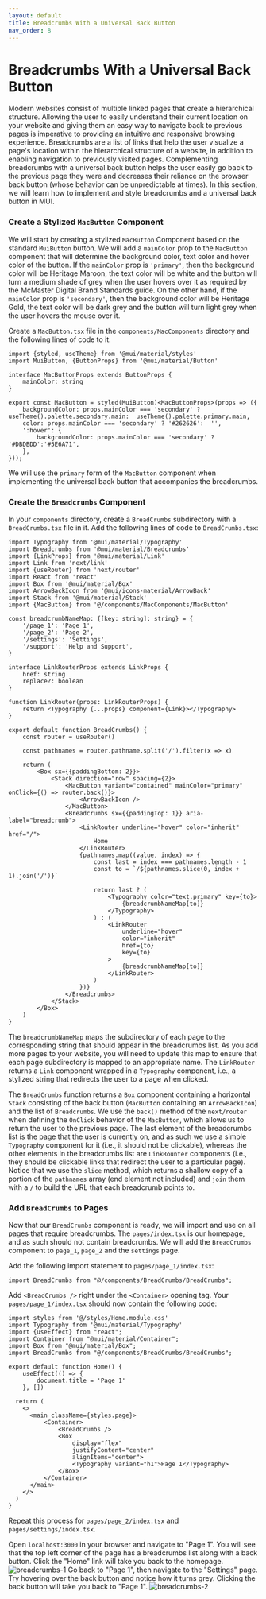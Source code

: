 ```yaml
---
layout: default
title: Breadcrumbs With a Universal Back Button
nav_order: 8
---
```


# Breadcrumbs With a Universal Back Button

Modern websites consist of multiple linked pages that create a hierarchical structure. Allowing the user to easily understand their current location on your website and giving them an easy way to navigate back to previous pages is imperative to providing an intuitive and responsive browsing experience. Breadcrumbs are a list of links that help the user visualize a page's location within the hierarchical structure of a website, in addition to enabling navigation to previously visited pages. Complementing breadcrumbs with a universal back button helps the user easily go back to the previous page they were and decreases their reliance on the browser back button (whose behavior can be unpredictable at times). In this section, we will learn how to implement and style breadcrumbs and a universal back button in MUI.

### Create a Stylized `MacButton` Component
We will start by creating a stylized `MacButton` Component based on the standard `MuiButton` button. We will add a `mainColor` prop to the `MacButton` component that will determine the background color, text color and hover color of the button. If the `mainColor` prop is `'primary'`, then the background color will be Heritage Maroon, the text color will be white and the button will turn a medium shade of grey when the user hovers over it as required by the McMaster Digital Brand Standards guide. On the other hand, if the `mainColor` prop is `'secondary'`, then the background color will be Heritage Gold, the text color will be dark grey and the button will turn light grey when the user hovers the mouse over it.

Create a `MacButton.tsx` file in the `components/MacComponents` directory and the following lines of code to it:
```
import {styled, useTheme} from '@mui/material/styles'
import MuiButton, {ButtonProps} from '@mui/material/Button'

interface MacButtonProps extends ButtonProps {
    mainColor: string
}

export const MacButton = styled(MuiButton)<MacButtonProps>(props => ({
    backgroundColor: props.mainColor === 'secondary' ? useTheme().palette.secondary.main:  useTheme().palette.primary.main,
    color: props.mainColor === 'secondary' ? '#262626':  '',
    ':hover': {
        backgroundColor: props.mainColor === 'secondary' ? '#DBDBDD':'#5E6A71',
    },
}));
```
We will use the `primary` form of the `MacButton` component when implementing the universal back button that accompanies the breadcrumbs.

### Create the `Breadcrumbs` Component
In your `components` directory, create a `BreadCrumbs` subdirectory with a  `BreadCrumbs.tsx` file in it. Add the following lines of code to `BreadCrumbs.tsx`:
```
import Typography from '@mui/material/Typography'
import Breadcrumbs from '@mui/material/Breadcrumbs'
import {LinkProps} from '@mui/material/Link'
import Link from 'next/link'
import {useRouter} from 'next/router'
import React from 'react'
import Box from '@mui/material/Box'
import ArrowBackIcon from '@mui/icons-material/ArrowBack'
import Stack from '@mui/material/Stack'
import {MacButton} from '@/components/MacComponents/MacButton'

const breadcrumbNameMap: {[key: string]: string} = {
    '/page_1': 'Page 1',
    '/page_2': 'Page 2',
    '/settings': 'Settings',
    '/support': 'Help and Support',
}

interface LinkRouterProps extends LinkProps {
    href: string
    replace?: boolean
}

function LinkRouter(props: LinkRouterProps) {
    return <Typography {...props} component={Link}></Typography>
}

export default function BreadCrumbs() {
    const router = useRouter()

    const pathnames = router.pathname.split('/').filter(x => x)

    return (
        <Box sx={{paddingBottom: 2}}>
            <Stack direction="row" spacing={2}>
                <MacButton variant="contained" mainColor="primary" onClick={() => router.back()}>
                    <ArrowBackIcon />
                </MacButton>
                <Breadcrumbs sx={{paddingTop: 1}} aria-label="breadcrumb">
                    <LinkRouter underline="hover" color="inherit" href="/">
                        Home
                    </LinkRouter>
                    {pathnames.map((value, index) => {
                        const last = index === pathnames.length - 1
                        const to = `/${pathnames.slice(0, index + 1).join('/')}`

                        return last ? (
                            <Typography color="text.primary" key={to}>
                                {breadcrumbNameMap[to]}
                            </Typography>
                        ) : (
                            <LinkRouter
                                underline="hover"
                                color="inherit"
                                href={to}
                                key={to}
                            >
                                {breadcrumbNameMap[to]}
                            </LinkRouter>
                        )
                    })}
                </Breadcrumbs>
            </Stack>
        </Box>
    )
}
```
The `breadcrumbNameMap` maps the subdirectory of each page to the corresponding string that should appear in the breadcrumbs list. As you add more pages to your website, you will need to update this map to ensure that each page subdirectory is mapped to an appropriate name. The `LinkRouter` returns a `Link` component wrapped in a `Typography` component, i.e., a stylized string that redirects the user to a page when clicked.

The `BreadCrumbs` function returns a `Box` component containing a horizontal `Stack` consisting of the back button (`MacButton` containing an `ArrowBackIcon`) and the list of `Breadcrumbs`. We use the `back()` method of the `next/router` when defining the `OnClick` behavior of the `MacButton`, which allows us to return the user to the previous page. The last element of the breadcrumbs list is the page that the user is currently on, and as such we use a simple `Typography` component for it (i.e., it should not be clickable), whereas the other elements in the breadcrumbs list are `LinkRounter` components  (i.e., they should be clickable links that redirect the user to a particular page). Notice that we use the `slice` method, which returns a shallow copy of a portion of the `pathnames` array (end element not included) and `join` them with a `/` to build the URL that each breadcrumb points to. 

### Add `BreadCrumbs` to Pages
Now that our `BreadCrumbs` component is ready, we will import and use on all pages that require breadcrumbs. The `pages/index.tsx` is our homepage, and as such should not contain breadcrumbs. We will add the `BreadCrumbs` component to `page_1`, `page_2` and the `settings` page.

Add the following import statement to `pages/page_1/index.tsx`:
```
import BreadCrumbs from "@/components/BreadCrumbs/BreadCrumbs";
```

Add `<BreadCrumbs />` right under the `<Container>` opening tag. Your  `pages/page_1/index.tsx` should now contain the following code:
```
import styles from '@/styles/Home.module.css'
import Typography from '@mui/material/Typography'
import {useEffect} from "react";
import Container from "@mui/material/Container";
import Box from "@mui/material/Box";
import BreadCrumbs from "@/components/BreadCrumbs/BreadCrumbs";

export default function Home() {
    useEffect(() => {
        document.title = 'Page 1'
    }, [])

  return (
    <>
      <main className={styles.page}>
          <Container>
              <BreadCrumbs />
              <Box
                  display="flex"
                  justifyContent="center"
                  alignItems="center">
                  <Typography variant="h1">Page 1</Typography>
              </Box>
          </Container>
      </main>
    </>
  )
}
```

Repeat this process for  `pages/page_2/index.tsx` and `pages/settings/index.tsx`.

Open `localhost:3000` in your browser and navigate to "Page 1". You will see that the top left corner of the page has a breadcrumbs list along with a back button. Click the "Home" link will take you back to the homepage.
![breadcrumbs-1](assets/img/breadcrumbs-1.png)
Go back to "Page 1", then navigate to the "Settings" page. Try hovering over the back button and notice how it turns grey. Clicking the back button will take you back to "Page 1".
![breadcrumbs-2](assets/img/breadcrumbs-2.png)
